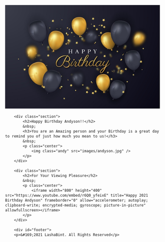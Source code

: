 <div id="picture">
			<img src="images/brown.jpg" alt="background">
		</div>

		<div class="section">
			<h2>Happy Birthday Andyson!!</h2>
			&nbsp;
			<h3>You are an Amazing person and your Birthday is a great day to remind you of just how much you mean to us!</h3>
			&nbsp;
			<p class="center">
				<img class="andy" src="images/andyson.jpg" />
			</p>
		</div>

		<div class="section">
			<h2>For Your Viewing Pleasure</h2>
			&nbsp;
			<p class="center">
				<iframe width="800" height="400" src="https://www.youtube.com/embed/r6Q0_yfeixE" title="Happy 2021 Birthday Andyson" frameborder="0" allow="accelerometer; autoplay; clipboard-write; encrypted-media; gyroscope; picture-in-picture" allowfullscreen></iframe>
			</p>
		</div>

		<div id="footer">
		<p>&#169;2021 LashaBint. All Rights Reserved</p>
